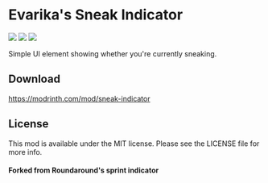 # Evarika's Sneak Indicator

<img src="https://img.shields.io/badge/Loader-Fabric-%23313e51?style=for-the-badge"/>
<img src="https://img.shields.io/badge/MC-1.20%20|%201.19--1.19.4-%23313e51?style=for-the-badge"/>
<img src="https://img.shields.io/badge/Side-Client-%23313e51?style=for-the-badge"/>

Simple UI element showing whether you're currently sneaking.

## Download

https://modrinth.com/mod/sneak-indicator

## License

This mod is available under the MIT license. Please see the LICENSE file for more info.

#### Forked from Roundaround's sprint indicator